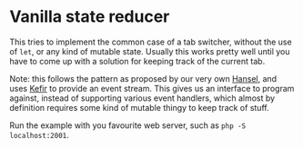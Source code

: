 # Vanilla state reducer

This tries to implement the common case of a tab switcher, without the use of `let`, or any kind of mutable state.
Usually this works pretty well until you have to come up with a solution for keeping track of the current tab.

Note: this follows the pattern as proposed by our very own [Hansel](https://github.com/grrr-amsterdam/hansel), and uses [Kefir](https://github.com/kefirjs/kefir) to provide an event stream.
This gives us an interface to program against, instead of supporting various event handlers, which almost by definition requires some kind of mutable thingy to keep track of stuff.

Run the example with you favourite web server, such as `php -S localhost:2001`.
